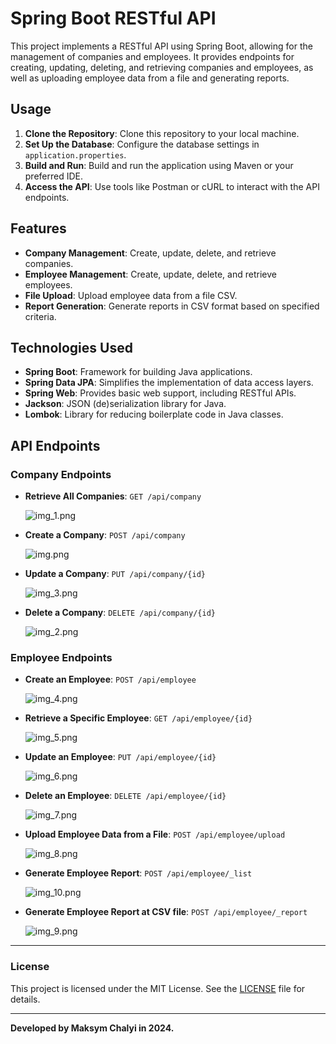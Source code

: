 # Spring Boot RESTful API

This project implements a RESTful API using Spring Boot, allowing for the management of companies and employees. It provides endpoints for creating, updating, deleting, and retrieving companies and employees, as well as uploading employee data from a file and generating reports.

## Usage

1. **Clone the Repository**: Clone this repository to your local machine.
2. **Set Up the Database**: Configure the database settings in `application.properties`.
3. **Build and Run**: Build and run the application using Maven or your preferred IDE.
4. **Access the API**: Use tools like Postman or cURL to interact with the API endpoints.

## Features

- **Company Management**: Create, update, delete, and retrieve companies.
- **Employee Management**: Create, update, delete, and retrieve employees.
- **File Upload**: Upload employee data from a file CSV.
- **Report Generation**: Generate reports in CSV format based on specified criteria.

## Technologies Used

- **Spring Boot**: Framework for building Java applications.
- **Spring Data JPA**: Simplifies the implementation of data access layers.
- **Spring Web**: Provides basic web support, including RESTful APIs.
- **Jackson**: JSON (de)serialization library for Java.
- **Lombok**: Library for reducing boilerplate code in Java classes.

## API Endpoints
### Company Endpoints

- **Retrieve All Companies**: `GET /api/company`

  ![img_1.png](img_1.png)

- **Create a Company**: `POST /api/company`

  ![img.png](img.png)

- **Update a Company**: `PUT /api/company/{id}`

  ![img_3.png](img_3.png)

- **Delete a Company**: `DELETE /api/company/{id}`

  ![img_2.png](img_2.png)

### Employee Endpoints

- **Create an Employee**: `POST /api/employee`

  ![img_4.png](img_4.png)

- **Retrieve a Specific Employee**: `GET /api/employee/{id}`

  ![img_5.png](img_5.png)

- **Update an Employee**: `PUT /api/employee/{id}`

  ![img_6.png](img_6.png)

- **Delete an Employee**: `DELETE /api/employee/{id}`

  ![img_7.png](img_7.png)

- **Upload Employee Data from a File**: `POST /api/employee/upload`

  ![img_8.png](img_8.png)

- **Generate Employee Report**: `POST /api/employee/_list`

  ![img_10.png](img_10.png)

- **Generate Employee Report at CSV file**: `POST /api/employee/_report`

  ![img_9.png](img_9.png)

---

### License
This project is licensed under the MIT License. See the [LICENSE](LICENSE.md) file for details.

----

**Developed by Maksym Chalyi in 2024.**